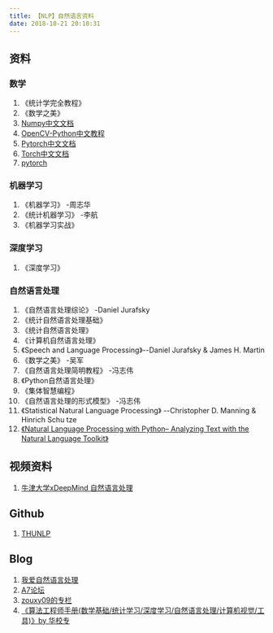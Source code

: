```yaml
---
title: 【NLP】自然语言资料
date: 2018-10-21 20:10:31
---
```


## 资料
### 数学
1. 《统计学完全教程》
2. 《数学之美》
3. [Numpy中文文档](https://www.numpy.org.cn/index.html)
4. [OpenCV-Python中文教程](https://www.kancloud.cn/aollo/aolloopencv/269602)
5. [Pytorch中文文档](https://ptorch.com/docs/8/)
6. [Torch中文文档](https://ptorch.com/docs/2/)
7. [pytorch](https://ptorch.com/)

### 机器学习
1. 《机器学习》 -周志华
2. 《统计机器学习》 -李航
3. 《机器学习实战》

### 深度学习
1. 《深度学习》

### 自然语言处理
1. 《自然语言处理综论》 -Daniel Jurafsky
2. 《统计自然语言处理基础》
3. 《统计自然语言处理》
4. 《计算机自然语言处理》
5. 《Speech and Language Processing》--Daniel Jurafsky & James H. Martin
6. 《数学之美》 -吴军
7. 《自然语言处理简明教程》 -冯志伟
8. 《Python自然语言处理》
9. 《集体智慧编程》
10. 《自然语言处理的形式模型》 -冯志伟
11. 《Statistical Natural Language Processing》 --Christopher D. Manning & Hinrich Schu tze
12. [《Natural Language Processing with Python– Analyzing Text with the Natural Language Toolkit》](http://www.nltk.org/book/)

## 视频资料
1. [牛津大学xDeepMind 自然语言处理](https://study.163.com/course/courseMain.htm?courseId=1004336028)

## Github
1. [THUNLP](https://github.com/thunlp)

## Blog
1. [我爱自然语言处理](http://www.52nlp.cn/)
2. [A7论坛](http://www.aqinet.cn/)
3. [zouxy09的专栏](https://blog.csdn.net/zouxy09)
4. [《算法工程师手册(数学基础/统计学习/深度学习/自然语言处理/计算机视觉/工具)》by 华校专](http://www.huaxiaozhuan.com/)
